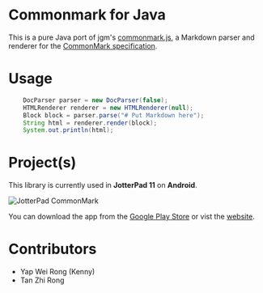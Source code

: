 # Commonmark for Java
This is a pure Java port of jgm's [commonmark.js](https://github.com/jgm/commonmark.js), a Markdown parser and renderer for the [CommonMark specification](http://spec.commonmark.org/).

# Usage
```java
	DocParser parser = new DocParser(false);
	HTMLRenderer renderer = new HTMLRenderer(null);
	Block block = parser.parse("# Put Markdown here");
	String html = renderer.render(block);
	System.out.println(html);
```

# Project(s)
This library is currently used in **JotterPad 11** on **Android**. 

![JotterPad CommonMark](https://lh3.ggpht.com/GU8KdcQv4DKrQ2-rvvToRHRQ5R6bf1Q2SyvxxVU0jVr5dW40NJVqsm_RNy8hf0C57c4=w80)

You can download the app from the [Google Play Store](https://play.google.com/store/apps/details?id=com.jotterpad.x) or vist the [website](http://2appstudio.com/jotterpad).


# Contributors
* Yap Wei Rong (Kenny)
* Tan Zhi Rong
